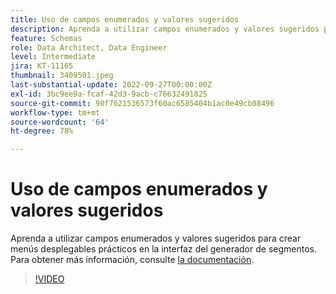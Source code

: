 ```yaml
---
title: Uso de campos enumerados y valores sugeridos
description: Aprenda a utilizar campos enumerados y valores sugeridos para crear menús desplegables prácticos en la interfaz del generador de segmentos.
feature: Schemas
role: Data Architect, Data Engineer
level: Intermediate
jira: KT-11165
thumbnail: 3409501.jpeg
last-substantial-update: 2022-09-27T00:00:00Z
exl-id: 3bc9ee9a-fcaf-42d3-9acb-c76632491825
source-git-commit: 90f7621536573f60ac6585404b1ac0e49cb08496
workflow-type: tm+mt
source-wordcount: '64'
ht-degree: 78%

---
```


# Uso de campos enumerados y valores sugeridos

Aprenda a utilizar campos enumerados y valores sugeridos para crear menús desplegables prácticos en la interfaz del generador de segmentos. Para obtener más información, consulte [la documentación](https://experienceleague.adobe.com/docs/experience-platform/xdm/ui/fields/enum.html).

>[!VIDEO](https://video.tv.adobe.com/v/3409501/?quality=12&learn=on)
